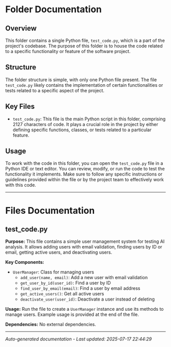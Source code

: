 # Folder Documentation

## Overview
This folder contains a single Python file, `test_code.py`, which is a part of the project's codebase. The purpose of this folder is to house the code related to a specific functionality or feature of the software project.

## Structure
The folder structure is simple, with only one Python file present. The file `test_code.py` likely contains the implementation of certain functionalities or tests related to a specific aspect of the project.

## Key Files
- `test_code.py`: This file is the main Python script in this folder, comprising 2127 characters of code. It plays a crucial role in the project by either defining specific functions, classes, or tests related to a particular feature.

## Usage
To work with the code in this folder, you can open the `test_code.py` file in a Python IDE or text editor. You can review, modify, or run the code to test the functionality it implements. Make sure to follow any specific instructions or guidelines provided within the file or by the project team to effectively work with this code.

---

# Files Documentation

## test_code.py

**Purpose:** This file contains a simple user management system for testing AI analysis. It allows adding users with email validation, finding users by ID or email, getting active users, and deactivating users.

**Key Components:**
- `UserManager`: Class for managing users
  - `add_user(name, email)`: Add a new user with email validation
  - `get_user_by_id(user_id)`: Find a user by ID
  - `find_user_by_email(email)`: Find a user by email address
  - `get_active_users()`: Get all active users
  - `deactivate_user(user_id)`: Deactivate a user instead of deleting

**Usage:** Run the file to create a `UserManager` instance and use its methods to manage users. Example usage is provided at the end of the file.

**Dependencies:** No external dependencies.

---
*Auto-generated documentation - Last updated: 2025-07-17 22:44:29*
